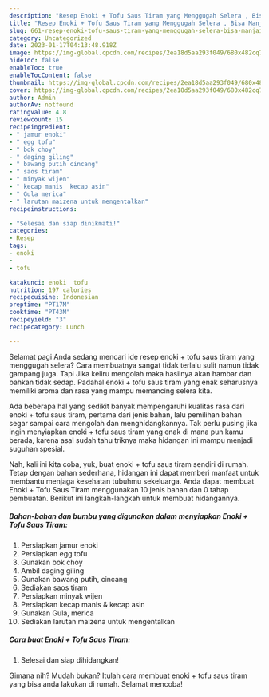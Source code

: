 ```yaml
---
description: "Resep Enoki + Tofu Saus Tiram yang Menggugah Selera , Bisa Manjain Lidah"
title: "Resep Enoki + Tofu Saus Tiram yang Menggugah Selera , Bisa Manjain Lidah"
slug: 661-resep-enoki-tofu-saus-tiram-yang-menggugah-selera-bisa-manjain-lidah
category: Uncategorized
date: 2023-01-17T04:13:48.918Z
image: https://img-global.cpcdn.com/recipes/2ea18d5aa293f049/680x482cq70/enoki-tofu-saus-tiram-foto-resep-utama.jpg
hideToc: false
enableToc: true
enableTocContent: false
thumbnail: https://img-global.cpcdn.com/recipes/2ea18d5aa293f049/680x482cq70/enoki-tofu-saus-tiram-foto-resep-utama.jpg
cover: https://img-global.cpcdn.com/recipes/2ea18d5aa293f049/680x482cq70/enoki-tofu-saus-tiram-foto-resep-utama.jpg
author: Admin
authorAv: notfound
ratingvalue: 4.8
reviewcount: 15
recipeingredient:
- " jamur enoki"
- " egg tofu"
- " bok choy"
- " daging giling"
- " bawang putih cincang"
- " saos tiram"
- " minyak wijen"
- " kecap manis  kecap asin"
- " Gula merica"
- " larutan maizena untuk mengentalkan"
recipeinstructions:

- "Selesai dan siap dinikmati!"
categories:
- Resep
tags:
- enoki
- 
- tofu

katakunci: enoki  tofu 
nutrition: 197 calories
recipecuisine: Indonesian
preptime: "PT17M"
cooktime: "PT43M"
recipeyield: "3"
recipecategory: Lunch

---
```



Selamat pagi Anda sedang mencari ide resep enoki + tofu saus tiram yang menggugah selera? Cara membuatnya sangat tidak terlalu sulit namun tidak gampang juga. Tapi Jika keliru mengolah maka hasilnya akan hambar dan bahkan tidak sedap. Padahal enoki + tofu saus tiram yang enak seharusnya memiliki aroma dan rasa yang mampu memancing selera kita.




Ada beberapa hal yang sedikit banyak mempengaruhi kualitas rasa dari enoki + tofu saus tiram, pertama dari jenis bahan, lalu pemilihan bahan segar sampai cara mengolah dan menghidangkannya. Tak perlu pusing jika ingin menyiapkan enoki + tofu saus tiram yang enak di mana pun kamu berada, karena asal sudah tahu triknya maka hidangan ini mampu menjadi suguhan spesial.


Nah, kali ini kita coba, yuk, buat enoki + tofu saus tiram sendiri di rumah. Tetap dengan bahan sederhana, hidangan ini dapat memberi manfaat untuk membantu menjaga kesehatan tubuhmu sekeluarga. Anda dapat membuat Enoki + Tofu Saus Tiram menggunakan 10 jenis bahan dan 0 tahap pembuatan. Berikut ini langkah-langkah untuk membuat hidangannya.

<!--inarticleads1-->

##### Bahan-bahan dan bumbu yang digunakan dalam menyiapkan Enoki + Tofu Saus Tiram:

1. Persiapkan  jamur enoki
1. Persiapkan  egg tofu
1. Gunakan  bok choy
1. Ambil  daging giling
1. Gunakan  bawang putih, cincang
1. Sediakan  saos tiram
1. Persiapkan  minyak wijen
1. Persiapkan  kecap manis &amp; kecap asin
1. Gunakan  Gula, merica
1. Sediakan  larutan maizena untuk mengentalkan




<!--inarticleads2-->

##### Cara buat Enoki + Tofu Saus Tiram:


1. Selesai dan siap dihidangkan!



Gimana nih? Mudah bukan? Itulah cara membuat enoki + tofu saus tiram yang bisa anda lakukan di rumah. Selamat mencoba!
